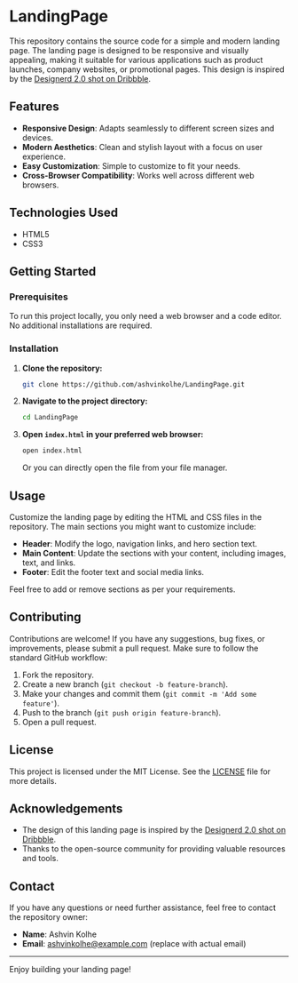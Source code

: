 # LandingPage

This repository contains the source code for a simple and modern landing page. The landing page is designed to be responsive and visually appealing, making it suitable for various applications such as product launches, company websites, or promotional pages. This design is inspired by the [Designerd 2.0 shot on Dribbble](https://dribbble.com/shots/4449797-Designerd-2-0).

## Features

- **Responsive Design**: Adapts seamlessly to different screen sizes and devices.
- **Modern Aesthetics**: Clean and stylish layout with a focus on user experience.
- **Easy Customization**: Simple to customize to fit your needs.
- **Cross-Browser Compatibility**: Works well across different web browsers.

## Technologies Used

- HTML5
- CSS3

## Getting Started

### Prerequisites

To run this project locally, you only need a web browser and a code editor. No additional installations are required.

### Installation

1. **Clone the repository:**

   ```bash
   git clone https://github.com/ashvinkolhe/LandingPage.git
   ```

2. **Navigate to the project directory:**

   ```bash
   cd LandingPage
   ```

3. **Open `index.html` in your preferred web browser:**

   ```bash
   open index.html
   ```

   Or you can directly open the file from your file manager.

## Usage

Customize the landing page by editing the HTML and CSS files in the repository. The main sections you might want to customize include:

- **Header**: Modify the logo, navigation links, and hero section text.
- **Main Content**: Update the sections with your content, including images, text, and links.
- **Footer**: Edit the footer text and social media links.

Feel free to add or remove sections as per your requirements.

## Contributing

Contributions are welcome! If you have any suggestions, bug fixes, or improvements, please submit a pull request. Make sure to follow the standard GitHub workflow:

1. Fork the repository.
2. Create a new branch (`git checkout -b feature-branch`).
3. Make your changes and commit them (`git commit -m 'Add some feature'`).
4. Push to the branch (`git push origin feature-branch`).
5. Open a pull request.

## License

This project is licensed under the MIT License. See the [LICENSE](LICENSE) file for more details.

## Acknowledgements

- The design of this landing page is inspired by the [Designerd 2.0 shot on Dribbble](https://dribbble.com/shots/4449797-Designerd-2-0).
- Thanks to the open-source community for providing valuable resources and tools.

## Contact

If you have any questions or need further assistance, feel free to contact the repository owner:

- **Name**: Ashvin Kolhe
- **Email**: ashvinkolhe@example.com (replace with actual email)

---

Enjoy building your landing page!
